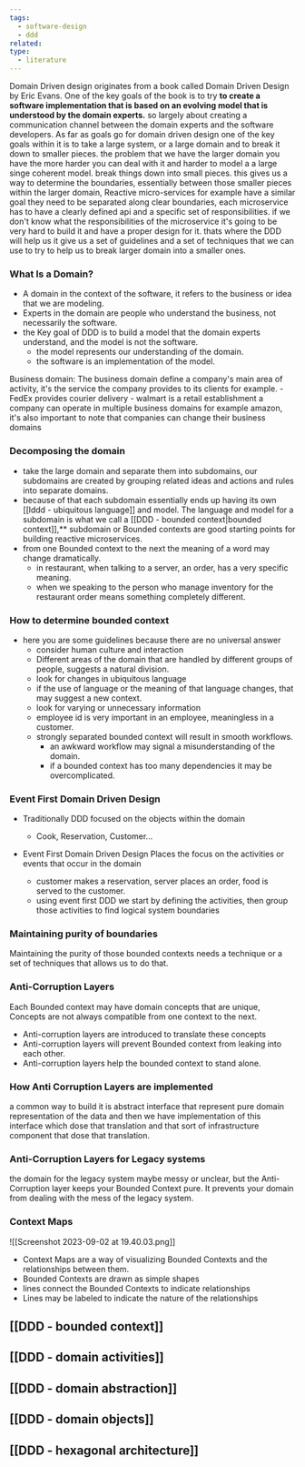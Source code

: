 ```yaml
---
tags:
  - software-design
  - ddd
related: 
type:
  - literature
---
```


Domain Driven design originates from a book called Domain Driven Design by Eric Evans.
One of the key goals of the book is to try **to create a software implementation that is based on an evolving model that is understood by the domain experts.** so largely about creating a communication channel between the domain experts and the software developers.
As far as goals go for domain driven design one of the key goals within it is to take a large system, or a large domain and to break it down to smaller pieces. the problem that we have the larger domain you have the more harder you can deal with it and harder to model a a large singe coherent model.
break things down into small pieces. this gives us a way to determine the boundaries, essentially between those smaller pieces within the larger domain,
Reactive micro-services for example have a similar goal they need to be separated along clear boundaries, each microservice has to have a clearly defined api and a specific set of responsibilities. if we don't know what the responsibilities of the microservice it's going to be very hard to build it and have a proper design for it.
thats where the DDD will help us it give us a set of guidelines and a set of techniques that we can use to try to help us to break larger domain into a smaller ones.
### What Is a Domain?
- A domain in the context of the software, it refers to the business or idea that we are modeling.
- Experts in the domain are people who understand the business, not necessarily the software.
- the Key goal of DDD is to build a model that the domain experts understand, and the model is not the software.
	- the model represents our understanding of the domain.
	- the software is an implementation of the model.

Business domain: The business domain define a company's main area of activity, it's the service the company provides to its clients for example. 
	- FedEx provides courier delivery
	- walmart is a retail establishment 
a company can operate in multiple business domains for example amazon, it's also important to note that companies can change their business domains 

### Decomposing the domain
- take the large domain and separate them into subdomains, our subdomains are created by grouping related ideas and actions and rules into separate domains.
- because of that each subdomain essentially ends up having its own [[lddd - ubiquitous language]] and model. The language and model for a subdomain is what we call a [[DDD - bounded context|bounded context]],** subdomain or Bounded contexts are good starting points for building reactive microservices.
- from one Bounded context to the next the meaning of a word may change dramatically.
	- in restaurant, when talking to a server, an order, has a very specific meaning.
	- when we speaking to the person who manage inventory for the restaurant order means something completely different.

### How to determine bounded context
- here you are some guidelines because there are no universal answer
	- consider human culture and interaction
	- Different areas of the domain that are handled by different groups of people, suggests a natural division.
	- look for changes in ubiquitous language
	- if the use of language or the meaning of that language changes, that may suggest a new context.
	- look for varying or unnecessary information
	- employee id is very important in an employee, meaningless in a customer.
	- strongly separated bounded context will result in smooth workflows.
		- an awkward workflow may signal a misunderstanding of the domain.
		- if a bounded context has too many dependencies it may be overcomplicated.
### Event First Domain Driven Design 
- Traditionally DDD focused on the objects within the domain
	- Cook, Reservation, Customer...

- Event First Domain Driven Design Places the focus on the activities or events that occur in the domain
	- customer makes a reservation, server places an order, food is served to the customer.
	- using event first DDD we start by defining the activities, then group those activities to find logical system boundaries

### Maintaining purity of boundaries 
 Maintaining the purity of those bounded contexts needs a technique or a set of techniques that allows us to do that.
### Anti-Corruption Layers

Each Bounded context may have domain concepts that are unique, Concepts are not always compatible from one context to the next.

- Anti-corruption layers are introduced to translate these concepts
- Anti-corruption layers will prevent Bounded context from leaking into each other.
- Anti-corruption layers help the bounded context to stand alone.

### **How Anti Corruption Layers are implemented**
a common way to build it is abstract interface that represent pure domain representation of the data and then we have implementation of this interface which dose that translation and that sort of infrastructure component that dose that translation.

### Anti-Corruption Layers for Legacy systems

the domain for the legacy system maybe messy or unclear, but the Anti-Corruption layer keeps your Bounded Context pure.
It prevents your domain from dealing with the mess of the legacy system.

### Context Maps
![[Screenshot 2023-09-02 at 19.40.03.png]]
- Context Maps are a way of visualizing Bounded Contexts and the relationships between them.
- Bounded Contexts are drawn as simple shapes
- lines connect the Bounded Contexts to indicate relationships
- Lines may be labeled to indicate the nature of the relationships


## [[DDD - bounded context]]
## [[DDD - domain activities]] 
## [[DDD - domain abstraction]]
## [[DDD - domain objects]]
## [[DDD - hexagonal architecture]]
